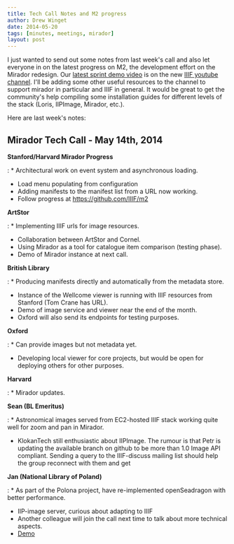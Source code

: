 ```yaml
---
title: Tech Call Notes and M2 progress
author: Drew Winget
date: 2014-05-20
tags: [minutes, meetings, mirador]
layout: post
---
```


I just wanted to send out some notes from last week's call and also let everyone in on the latest progress on M2, the development effort on the Mirador redesign. Our [latest sprint demo video](https://www.youtube.com/watch?v=jtlwRbVyOKE) is on the new [IIIF youtube channel](https://www.youtube.com/channel/UClcQIkLdYra7ZnOmMJnC5OA). I'll be adding some other useful resources to the channel to support mirador in particular and IIIF in general. It would be great to get the community's help compiling some installation guides for different levels of the stack (Loris, IIPImage, Mirador, etc.).

Here are last week's notes:

## Mirador Tech Call - May 14th, 2014

__Stanford/Harvard Mirador Progress__

: * Architectural work on event system and asynchronous loading.
 * Load menu populating from configuration
 * Adding manifests to the manifest list from a URL now working.
 * Follow progress at https://github.com/IIIF/m2

__ArtStor__

: * Implementing IIIF urls for image resources.
 * Collaboration between ArtStor and Cornel.
 * Using Mirador as a tool for catalogue item comparison (testing phase).
 * Demo of Mirador instance at next call.

__British Library__

: * Producing manifests directly and automatically from the metadata store.
 * Instance of the Wellcome viewer is running with IIIF resources from Stanford (Tom Crane has URL).
 * Demo of image service and viewer near the end of the month.
 * Oxford will also send its endpoints for testing purposes.

__Oxford__

: * Can provide images but not metadata yet.
 * Developing local viewer for core projects, but would be open for deploying others for other purposes.

__Harvard__

: * Mirador updates.

__Sean (BL Emeritus)__

: * Astronomical images served from EC2-hosted IIIF stack working quite well for zoom and pan in Mirador.
 * KlokanTech still enthusiastic about IIPImage. The rumour is that Petr is updating the available branch on github to be more than 1.0 Image API compliant. Sending a query to the IIIF-discuss mailing list should help the group reconnect with them and get

__Jan (National Library of Poland)__

: * As part of the Polona project, have re-implemented openSeadragon with better performance.
 * IIP-image server, curious about adapting to IIIF
 * Another colleague will join the call next time to talk about more technical aspects.
 * [Demo](http://www.polona.pl/item/717521/50/)
